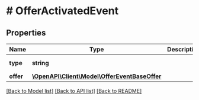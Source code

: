 # # OfferActivatedEvent

## Properties

Name | Type | Description | Notes
------------ | ------------- | ------------- | -------------
**type** | **string** |  | [optional] [default to 'OFFER_ACTIVATED']
**offer** | [**\OpenAPI\Client\Model\OfferEventBaseOffer**](OfferEventBaseOffer.md) |  | 

[[Back to Model list]](../../README.md#documentation-for-models) [[Back to API list]](../../README.md#documentation-for-api-endpoints) [[Back to README]](../../README.md)


